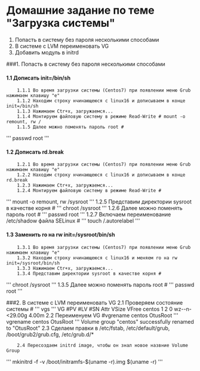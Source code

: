 # Домашние задание по теме "Загрузка системы"

1. Попасть в систему без пароля несколькими способами
2. В системе с LVM переименовать VG
3. Добавить модуль в initrd


###1.  Попасть в систему без пароля несколькими способами

####    1.1 Дописать init=/bin/sh
        1.1.1 Во время загрузки системы (Centos7) при появлении меню Grub нажимаем клавишу "e"
        1.1.2 Находим строку нчинающеюся с linux16 и дописываем в конце init=/bin/sh
        1.1.3 Нажимаем Ctr+x, загружаемся... 
        1.1.4 Монтируем файловую систему в режиме Read-Write # mount -o remount, rw /
        1.1.5 Далее можно поменять пароль root #

'''
passwd root
'''

####    1.2 Дописать rd.break
        1.2.1 Во время загрузки системы (Centos7) при появлении меню Grub нажимаем клавишу "e"
        1.2.2 Находим строку нчинающеюся с linux16 и дописываем в конце rd.break
        1.2.3 Нажимаем Ctr+x, загружаемся...
        1.2.4 Монтируем файловую систему в режиме Read-Write # 
'''
mount -o remount, rw /sysroot
'''
        1.2.5 Представим директории sysroot в качестве корня #
'''
chroot /sysroot
'''
        1.2.6 Далее можно поменять пароль root # 
'''
passwd root
''' 
        1.2.7 Включаем переименование /etc/shadow файла SELinux #
'''
touch /.autorelabel
'''

####    1.3 Заменить ro на rw init=/sysroot/bin/sh
        1.3.1 Во время загрузки системы (Centos7) при появлении меню Grub нажимаем клавишу "e"
        1.3.2 Находим строку нчинающеюся с linux16 и меняем ro на rw init=/sysroot/bin/sh
        1.3.3 Нажимаем Ctr+x, загружаемся...
        1.3.4 Представим директории sysroot в качестве корня # 
'''
chroot /sysroot
'''
        1.3.5 Далее можно поменять пароль root #
'''
passwd root
'''
 
###2.  В системе с LVM переименовать VG
        2.1 Проверяем состояние системы #
'''
vgs
'''
         VG     #PV #LV #SN Attr   VSize   VFree
         centos   1   2   0 wz--n- <29.00g 4.00m
        2.2 Переименуем VG #vgrename centos OtusRoot
'''
vgrename centos OtusRoot
'''
        Volume group "centos" successfully renamed to "OtusRoot"
        2.3 Сделаем правки в /etc/fstab, /etc/default/grub, /boot/grub2/grub.cfg, /etc/grub.d/*
        
        2.4 Пересоздаем initrd image, чтобы он знал новое назвние Volume Group
'''
mkinitrd -f -v /boot/initramfs-$(uname -r).img $(uname -r)
'''

        

    
